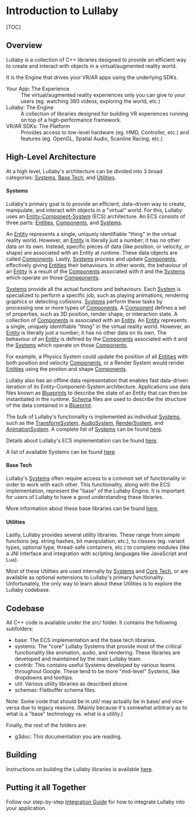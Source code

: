 # Introduction to Lullaby


[TOC]

## Overview

Lullaby is a collection of C++ libraries designed to provide an efficient way to
create and interact with objects in a virtual/augmented reality world.

It is the Engine that drives your VR/AR apps using the underlying SDKs.

<dl>
<dt>Your App: The Experience</dt>
<dd>The virtual/augmented reality experiences only you can give to your users
(eg. watching 360 videos, exploring the world, etc.)</dd>

<dt>Lullaby: The Engine</dt>
<dd>A collection of libraries designed for building VR experiences running on
top of a high-performance framework.</dd>

<dt>VR/AR SDKs: The Platform</dt>
<dd>Provides access to low-level hardware (eg. HMD, Controller, etc.) and
features (eg. OpenGL, Spatial Audio, Scanline Racing, etc.)</dd>
</dl>

## High-Level Architecture

At a high level, Lullaby's architecture can be divided into 3 broad categories:
[Systems](#systems), [Base Tech](#base-tech), and [Utilities](#utilities).

#### Systems

Lullaby's primary goal is to provide an efficient, data-driven way to create,
manipulate, and interact with objects in a "virtual" world. For this, Lullaby
uses an
[Entity-Component-System](https://en.wikipedia.org/wiki/Entity%E2%80%93component%E2%80%93system)
(ECS) architecture. An ECS consists of three parts: [Entities](ecs.md#entity),
[Components](ecs.md#component), and [Systems](ecs.md#system).

An [Entity](ecs.md#entity) represents a single, uniquely identifiable "thing" in
the virtual reality world. However, an [Entity](ecs.md#entity) is literally just
a number; it has no other data on its own. Instead, specific pieces of data
(like position, or velocity, or shape) are associated with an Entity at runtime.
These data objects are called [Components](ecs.md#component). Lastly,
[Systems](ecs.md#system) process and update [Components](ecs.md#component),
effectively giving [Entities](ecs.md#entity) their behaviours. In other words,
the behaviour of an [Entity](ecs.md#entity) is a result of the
[Components](ecs.md#components) associated with it and the
[Systems](ecs.md#system) which operate on those [Compeonents](ecs.md#component).

[Systems](ecs.md#system) provide all the actual functions and behaviours. Each
[System](ecs.md#system) is specialized to perform a specific job, such as
playing animations, rendering graphics or detecting collisions.
[Systems](ecs.md#system) perform these tasks by processing one or more types of
[Components](ecs.md#component). A [Component](ecs.md#component) defines a set of
properties, such as 3D position, render shape, or interaction state. A
collection of [Components](ecs.md#component) is associated with an
[Entity](ecs.md#entity). An [Entity](ecs.md#entity) represents a single,
uniquely identifiable "thing" in the virtual reality world. However, an
[Entity](ecs.md#entity) is literally just a number; it has no other data on its
own. The behaviour of an [Entity](ecs.md#entity) is defined by the
[Components](ecs.md#component) associated with it and the
[Systems](ecs.md#system) which operate on those [Components](ecs.md#component).

For example, a Physics System could update the position of all
[Entities](ecs.md#entity) with both position and velocity
[Components](ecs.md#component), or a Render System would render
[Entities](ecs.md#entity) using the positon and shape
[Components](ecs.md#component).

Lullaby also has an offline data representation that enables fast data-driven
iteration of its Entity-Component-System architecture. Applications use data
files known as [Blueprints](ecs.md#blueprint) to describe the state of an Entity
that can then be instantiated in the runtime. [Schema](ecs.md#blueprint) files
are used to describe the structure of the data contained in a
[Blueprint](ecs.md#blueprint).

The bulk of Lullaby's functionality is implemented as individual
[Systems](ecs.md#system), such as the
[TransformSystem](../src/systems/transform),
[AudioSystem](../src/systems/audio), [RenderSystem](../src/systems/render), and
[AnimationSystem](../src/systems/animation). A complete list of
[Systems](ecs.md#system) can be found [here](list-of-systems.md).

Details about Lullaby's ECS implementation can be found [here](ecs.md).

A list of available Systems can be found [here](list-of-systems.md).

#### Base Tech

Lullaby's [Systems](#systems) often require access to a common set of
functionality in order to work with each other. This functionality, along with
the ECS implementation, represent the "base" of the Lullaby Engine. It is
important for users of Lullaby to have a good understanding these libraries.

More information about these base libraries can be found [here](base-tech.md).

#### Utilities

Lastly, Lullaby provides several utility libraries. These range from simple
functions (eg. string hashes, bit manipulation, etc.), to classes (eg. variant
types, optional type, thread-safe containers, etc.) to complete modules (like a
JNI interface and integration with scripting languages like JavaScript and Lua).

Most of these Utilities are used internally by [Systems](#systems) and [Core
Tech](#core-tech), or are available as optional extensions to Lullaby's primary
functionality. Unfortunately, the only way to learn about these Utilities is to
explore the Lullaby codebase.

## Codebase

All C++ code is available under the src/ folder. It contains the following
subfolders:

*   base: The ECS implementation and the base tech libraries.
*   systems: The "core" Lullaby Systems that provide most of the critical
    functionality like animation, audio, and rendering. These libraries are
    developed and maintained by the main Lullaby team.
*   contrib: This contains useful Systems developed by various teams throughout
    Google. These tend to be more "mid-level" Systems, like dropdowns and
    tooltips.
*   util: Various utility libraries as described above.
*   schemas: Flatbuffer schema files.

Note: Some code that should be in util/ may actually be in base/ and vice-versa
due to legacy reasons. (Mainly because it's somewhat arbitrary as to what is a
"base" technology vs. what is a utility.)


Finally, the rest of the folders are:

*   g3doc: This documentation you are reading.

## Building

Instructions on building the Lullaby libraries is available [here](building.md).

## Putting it all Together

Follow our step-by-step [Integration Guide](integration-guide.md) for how to
integrate Lullaby into your application.

